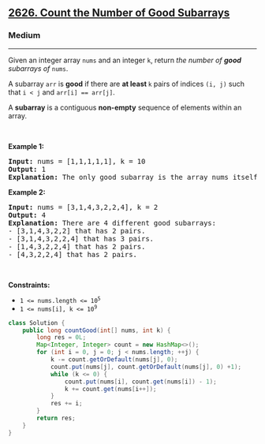 <h2><a href="https://leetcode.com/problems/count-the-number-of-good-subarrays">2626. Count the Number of Good Subarrays</a></h2><h3>Medium</h3><hr><p>Given an integer array <code>nums</code> and an integer <code>k</code>, return <em>the number of <strong>good</strong> subarrays of</em> <code>nums</code>.</p>

<p>A subarray <code>arr</code> is <strong>good</strong> if there are <strong>at least </strong><code>k</code> pairs of indices <code>(i, j)</code> such that <code>i &lt; j</code> and <code>arr[i] == arr[j]</code>.</p>

<p>A <strong>subarray</strong> is a contiguous <strong>non-empty</strong> sequence of elements within an array.</p>

<p>&nbsp;</p>
<p><strong class="example">Example 1:</strong></p>

<pre>
<strong>Input:</strong> nums = [1,1,1,1,1], k = 10
<strong>Output:</strong> 1
<strong>Explanation:</strong> The only good subarray is the array nums itself.
</pre>

<p><strong class="example">Example 2:</strong></p>

<pre>
<strong>Input:</strong> nums = [3,1,4,3,2,2,4], k = 2
<strong>Output:</strong> 4
<strong>Explanation:</strong> There are 4 different good subarrays:
- [3,1,4,3,2,2] that has 2 pairs.
- [3,1,4,3,2,2,4] that has 3 pairs.
- [1,4,3,2,2,4] that has 2 pairs.
- [4,3,2,2,4] that has 2 pairs.
</pre>

<p>&nbsp;</p>
<p><strong>Constraints:</strong></p>

<ul>
	<li><code>1 &lt;= nums.length &lt;= 10<sup>5</sup></code></li>
	<li><code>1 &lt;= nums[i], k &lt;= 10<sup>9</sup></code></li>
</ul>

```java
class Solution {
    public long countGood(int[] nums, int k) {
        long res = 0L;
        Map<Integer, Integer> count = new HashMap<>();
        for (int i = 0, j = 0; j < nums.length; ++j) {
            k -= count.getOrDefault(nums[j], 0);
            count.put(nums[j], count.getOrDefault(nums[j], 0) +1);
            while (k <= 0) {
                count.put(nums[i], count.get(nums[i]) - 1);
                k += count.get(nums[i++]);
            }
            res += i;
        }
        return res;
    }
}
```
